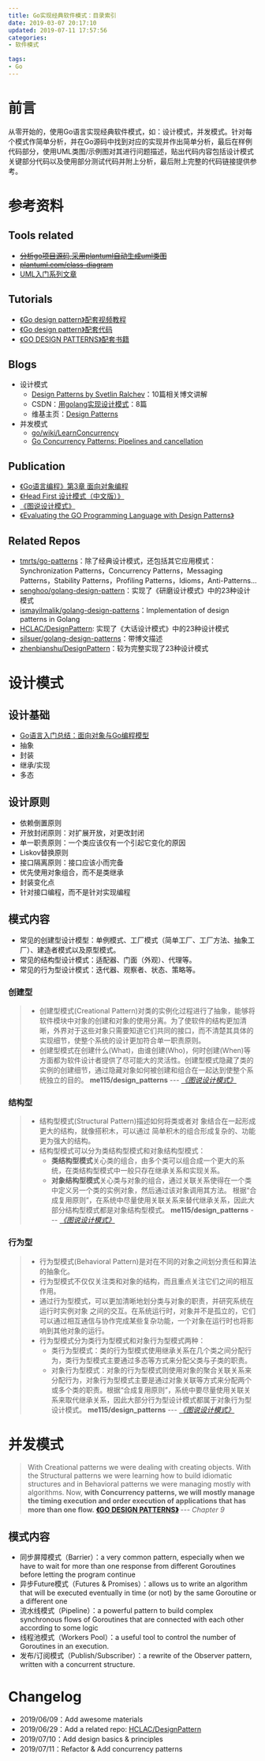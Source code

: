 ```yaml
---
title: Go实现经典软件模式：目录索引
date: 2019-03-07 20:17:10
updated: 2019-07-11 17:57:56
categories:
- 软件模式

tags:
- Go
---
```

# 前言
从零开始的，使用Go语言实现经典软件模式，如：设计模式，并发模式。针对每个模式作简单分析，并在Go源码中找到对应的实现并作出简单分析，最后在样例代码部分，使用UML类图/示例图对其进行问题描述，贴出代码内容包括设计模式关键部分代码以及使用部分测试代码并附上分析，最后附上完整的代码链接提供参考。

<!-- more -->
# 参考资料
## Tools related
- ~~[分析go项目源码,采用plantuml自动生成uml类图](https://studygolang.com/articles/9719)~~
- ~~[plantuml.com/class-diagram](http://plantuml.com/class-diagram)~~
- [UML入门系列文章](https://www.cnblogs.com/wolf-sun/p/UML-collaboration-diagram.html)

## Tutorials
- [《Go design pattern》配套视频教程](https://www.bilibili.com/video/av10623920)
- [《Go design pattern》配套代码](https://github.com/PacktPublishing/Go-Design-Patterns)
- [《GO DESIGN PATTERNS》配套书籍](http://dinus.ac.id/private_lib/fahri/GO_DESIGN_PATTERNS.pdf)

## Blogs
- 设计模式
    - [Design Patterns by Svetlin Ralchev](http://blog.ralch.com/categories/design-patterns/)：10篇相关博文讲解
    - CSDN：[用golang实现设计模式](https://blog.csdn.net/qibin0506/column/info/godp)：8篇
    - 维基主页：[Design Patterns](https://en.wikipedia.org/wiki/Design_Patterns)
- 并发模式
    - [go/wiki/LearnConcurrency](https://github.com/golang/go/wiki/LearnConcurrency)
    - [Go Concurrency Patterns: Pipelines and cancellation](https://blog.golang.org/pipelines)

## Publication
- [《Go语言编程》第3章 面向对象编程](https://book.douban.com/subject/11577300/)
- [《Head First 设计模式（中文版）》](https://bookset.me/5123.html)
- [《图说设计模式》](https://design-patterns.readthedocs.io/zh_CN/latest/)
- [《Evaluating the GO Programming Language with Design Patterns》](https://ecs.victoria.ac.nz/foswiki/pub/Main/TechnicalReportSeries/ECSTR11-01.pdf)

## Related Repos
- [tmrts/go-patterns](https://github.com/tmrts/go-patterns)：除了经典设计模式，还包括其它应用模式：Synchronization Patterns，Concurrency Patterns，Messaging Patterns，Stability Patterns，Profiling Patterns，Idioms，Anti-Patterns...
- [senghoo/golang-design-pattern](https://github.com/senghoo/golang-design-pattern)：实现了《研磨设计模式》中的23种设计模式
- [ismayilmalik/golang-design-patterns](https://github.com/ismayilmalik/golang-design-patterns)：Implementation of design patterns in Golang
- [HCLAC/DesignPattern](https://github.com/HCLAC/DesignPattern): 实现了《大话设计模式》中的23种设计模式
- [silsuer/golang-design-patterns](https://github.com/silsuer/golang-design-patterns)：带博文描述
- [zhenbianshu/DesignPattern](https://github.com/zhenbianshu/DesignPattern)：较为完整实现了23种设计模式

# 设计模式
## 设计基础
- [Go语言入门总结：面向对象与Go编程模型](https://cvblogs.cn/2019/05/27/develop/go_object_oriented_intro/)
- 抽象
- 封装
- 继承/实现
- 多态

## 设计原则
- 依赖倒置原则
- 开放封闭原则：对扩展开放，对更改封闭
- 单一职责原则：一个类应该仅有一个引起它变化的原因
- Liskov替换原则
- 接口隔离原则：接口应该小而完备
- 优先使用对象组合，而不是类继承
- 封装变化点
- 针对接口编程，而不是针对实现编程

## 模式内容
- 常见的创建型设计模型：单例模式、工厂模式（简单工厂、工厂方法、抽象工厂）、建造者模式以及原型模式。
- 常见的结构型设计模式：适配器、门面（外观）、代理等。
- 常见的行为型设计模式：迭代器、观察者、状态、策略等。

### 创建型
> - 创建型模式(Creational Pattern)对类的实例化过程进行了抽象，能够将软件模块中对象的创建和对象的使用分离。为了使软件的结构更加清晰，外界对于这些对象只需要知道它们共同的接口，而不清楚其具体的实现细节，使整个系统的设计更加符合单一职责原则。
> - 创建型模式在创建什么(What)，由谁创建(Who)，何时创建(When)等方面都为软件设计者提供了尽可能大的灵活性。创建型模式隐藏了类的实例的创建细节，通过隐藏对象如何被创建和组合在一起达到使整个系统独立的目的。
> **me115/design_patterns** --- <cite>[《图说设计模式》](https://design-patterns.readthedocs.io/zh_CN/latest/)</cite>

### 结构型
> - 结构型模式(Structural Pattern)描述如何将类或者对 象结合在一起形成更大的结构，就像搭积木，可以通过 简单积木的组合形成复杂的、功能更为强大的结构。
> - 结构型模式可以分为类结构型模式和对象结构型模式：
>    - **类结构型模式**关心类的组合，由多个类可以组合成一个更大的系统，在类结构型模式中一般只存在继承关系和实现关系。
>    - **对象结构型模式**关心类与对象的组合，通过关联关系使得在一个类中定义另一个类的实例对象，然后通过该对象调用其方法。
> 根据“合成复用原则”，在系统中尽量使用关联关系来替代继承关系，因此大部分结构型模式都是对象结构型模式。
> **me115/design_patterns** --- <cite>[《图说设计模式》](https://design-patterns.readthedocs.io/zh_CN/latest/)</cite>

### 行为型
> - 行为型模式(Behavioral Pattern)是对在不同的对象之间划分责任和算法的抽象化。
> - 行为型模式不仅仅关注类和对象的结构，而且重点关注它们之间的相互作用。
> - 通过行为型模式，可以更加清晰地划分类与对象的职责，并研究系统在运行时实例对象 之间的交互。在系统运行时，对象并不是孤立的，它们可以通过相互通信与协作完成某些复杂功能，一个对象在运行时也将影响到其他对象的运行。
> - 行为型模式分为类行为型模式和对象行为型模式两种：
>   - 类行为型模式：类的行为型模式使用继承关系在几个类之间分配行为，类行为型模式主要通过多态等方式来分配父类与子类的职责。
>   - 对象行为型模式：对象的行为型模式则使用对象的聚合关联关系来分配行为，对象行为型模式主要是通过对象关联等方式来分配两个或多个类的职责。根据“合成复用原则”，系统中要尽量使用关联关系来取代继承关系，因此大部分行为型设计模式都属于对象行为型设计模式。
> **me115/design_patterns** --- <cite>[《图说设计模式》](https://design-patterns.readthedocs.io/zh_CN/latest/)</cite>

# 并发模式
> With Creational patterns we were dealing with creating objects.
> With the Structural patterns we were learning how to build idiomatic structures
> and in Behavioral patterns we were managing mostly with algorithms.
> Now, **with Concurrency patterns, we will mostly manage the timing execution and order execution of applications that has more than one flow.**
> **[《GO DESIGN PATTERNS》](http://dinus.ac.id/private_lib/fahri/GO_DESIGN_PATTERNS.pdf)** --- <cite>Chapter 9</cite>

## 模式内容
- 同步屏障模式（Barrier）：a very common pattern, especially when we have to wait for more than one response from different Goroutines before letting the program continue
- 异步Future模式（Futures & Promises）：allows us to write an algorithm that will be executed eventually in time (or not) by the same Goroutine or a different one
- 流水线模式（Pipeline）：a powerful pattern to build complex synchronous flows of Goroutines that are connected with each other according to some logic
- 线程池模式（Workers Pool）：a useful tool to control the number of Goroutines in an execution.
- 发布/订阅模式（Publish/Subscriber）：a rewrite of the Observer pattern, written with a concurrent structure.

# Changelog
- 2019/06/09：Add awesome materials
- 2019/06/29：Add a related repo: [HCLAC/DesignPattern](https://github.com/HCLAC/DesignPattern)
- 2019/07/10：Add design basics & principles
- 2019/07/11：Refactor & Add concurrency patterns
